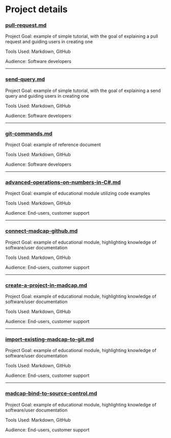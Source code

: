 # Project details


### [pull-request.md](https://github.com/mcmillanpl/Technical-Writing-Portfolio/blob/main/API/pull-request.md)

Project Goal: example of simple tutorial, with the goal of explaining a pull request and guiding users in creating one

Tools Used: Markdown, GitHub

Audience: Software developers

---


### [send-query.md](https://github.com/mcmillanpl/Technical-Writing-Portfolio/blob/main/API/send-query.md)

Project Goal: example of simple tutorial, with the goal of explaining a send query and guiding users in creating one

Tools Used: Markdown, GitHub

Audience: Software developers

---


### [git-commands.md](https://github.com/mcmillanpl/Technical-Writing-Portfolio/blob/main/reference/git-commands.md)

Project Goal: example of reference document

Tools Used: Markdown, GitHub

Audience: Software developers

---


### [advanced-operations-on-numbers-in-C#.md](https://github.com/mcmillanpl/Technical-Writing-Portfolio/blob/main/tutorials/advanced-operations-on-numbers-in-C%23.md)

Project Goal: example of educational module utilizing code examples

Tools Used: Markdown, GitHub

Audience: End-users, customer support

---


### [connect-madcap-github.md](https://github.com/mcmillanpl/Technical-Writing-Portfolio/blob/main/tutorials/connect-madcap-github.md)

Project Goal: example of educational module, highlighting knowledge of software/user documentation

Tools Used: Markdown, GitHub

Audience: End-users, customer support

---


### [create-a-project-in-madcap.md](https://github.com/mcmillanpl/Technical-Writing-Portfolio/blob/main/tutorials/create-a-project-in-madcap.md)

Project Goal: example of educational module, highlighting knowledge of software/user documentation

Tools Used: Markdown, GitHub

Audience: End-users, customer support

---


### [import-existing-madcap-to-git.md](https://github.com/mcmillanpl/Technical-Writing-Portfolio/blob/main/tutorials/import-existing-madcap-to-git.md)

Project Goal: example of educational module, highlighting knowledge of software/user documentation

Tools Used: Markdown, GitHub

Audience: End-users, customer support

---


### [madcap-bind-to-source-control.md](https://github.com/mcmillanpl/Technical-Writing-Portfolio/blob/main/tutorials/madcap-bind-to-source-control.md)

Project Goal: example of educational module, highlighting knowledge of software/user documentation

Tools Used: Markdown, GitHub

Audience: End-users, customer support
